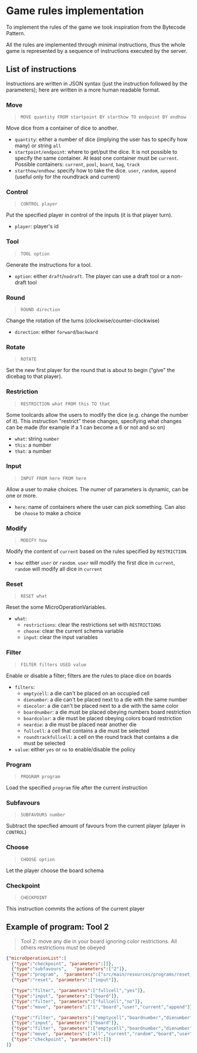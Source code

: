 # Game rules implementation

To implement the rules of the game we took inspiration from the Bytecode Pattern.

All the rules are implemented through minimal instructions, thus the whole game is represented by a sequence of instructions executed by the server.

## List of instructions

Instructions are written in JSON syntax (just the instruction followed by the parameters); here are written in a more human readable format.

### Move

> `MOVE quantity FROM startpoint BY starthow TO endpoint BY endhow`

Move dice from a container of dice to another.

* `quantity`: either a number of dice (implying the user has to specify how many) or string `all`
* `startpoint/endpoint`: where to get/put the dice. It is not possible to specify the same container. At least one container must be `current`. Possible containers: `current`, `pool`, `board`, `bag`, `track`
* `starthow/endhow`: specify how to take the dice. `user`, `random`, `append` (useful only for the roundtrack and current)

### Control

> `CONTROL player`

Put the specified player in control of the inputs (it is that player turn).

* `player`: player's id

### Tool

> `TOOL option`

Generate the instructions for a tool.

* `option`: either `draft`/`nodraft`. The player can use a draft tool or a non-draft tool

### Round

> `ROUND direction`

Change the rotation of the turns (clockwise/counter-clockwise)

* `direction`: either `forward`/`backward`

### Rotate

> `ROTATE`

Set the new first player for the round that is about to begin ("give" the dicebag to that player).

### Restriction

> `RESTRICTION what FROM this TO that`

Some toolcards allow the users to modify the dice (e.g. change the number of it). This instruction "restrict" these changes, specifying what changes can be made (for example if a 1 can become a 6 or not and so on)

* `what`: string `number`
* `this`: a number
* `that`: a number

### Input

> `INPUT FROM here FROM here`

Allow a user to make choices. The numer of parameters is dynamic, can be one or more.

* `here`: name of containers where the user can pick something. Can also be `choose` to make a choice

### Modify

> `MODIFY how`

Modify the content of `current` based on the rules specified by `RESTRICTION`.

* `how`: either `user` or `random`. `user` will modify the first dice in `current`, `random` will modify all dice in `current`

### Reset

> `RESET what`

Reset the some MicroOperationVariables.

* `what`:
  * `restrictions`: clear the restrictions set with `RESTRICTIONS`
  * `choose`: clear the current schema variable
  * `input`: clear the input variables

### Filter

> `FILTER filters USED value`

Enable or disable a filter; filters are the rules to place dice on boards

* `filters`:
  * `emptycell`: a die can't be placed on an occupied cell
  * `dienumber`: a die can't be placed next to a die with the same number
  * `diecolor`: a die can't be placed next to a die with the same color
  * `boardnumber`: a die must be placed obeying numbers board restriction
  * `boardcolor`: a die must be placed obeying colors board restriction
  * `neardie`: a die must be placed near another die
  * `fullcell`: a cell that contains a die must be selected
  * `roundtrackfullcell`: a cell on the round track that contains a die must be selected
* `value`: either `yes` or `no` to enable/disable the policy

### Program

> `PROGRAM program`

Load the specified `program` file after the current instruction

### Subfavours

> `SUBFAVOURS number`

Subtract the specfied amount of favours from the current player (player in `CONTROL`)

### Choose

> `CHOOSE option`

Let the player choose the board schema

### Checkpoint

> `CHECKPOINT`

This instruction commits the actions of the current player

## Example of program: Tool 2

> Tool 2: move any die in your board ignoring color restrictions. All others restrictions must be obeyed

```json
{"microOperationList":[
  {"type":"checkpoint", "parameters":[]},
  {"type":"subfavours",   "parameters":["2"]},
  {"type":"program",  "parameters":["src/main/resources/programs/reset_filters"]},
  {"type":"reset", "parameters":["input"]},

  {"type":"filter", "parameters":["fullcell","yes"]},
  {"type":"input", "parameters":["board"]},
  {"type":"filter", "parameters":["fullcell","no"]},
  {"type":"move", "parameters":["1","board","user","current","append"]},

  {"type":"filter", "parameters":["emptycell","boardnumber","dienumber","diecolor","neardie","yes"]},
  {"type":"input", "parameters":["board"]},
  {"type":"filter", "parameters":["emptycell","boardnumber","dienumber","diecolor","neardie","no"]},
  {"type":"move", "parameters":["all","current","random","board","user"]},
  {"type":"checkpoint", "parameters":[]}
]}
```
